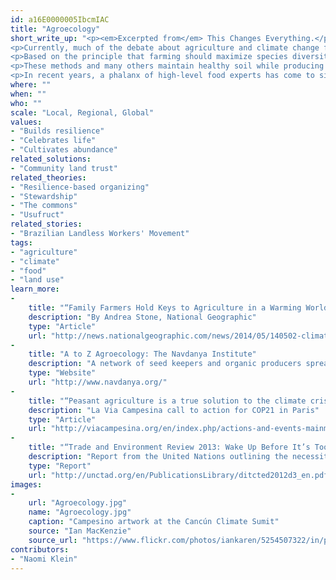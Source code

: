 ```yaml
---
id: a16E0000005IbcmIAC
title: "Agroecology"
short_write_up: "<p><em>Excerpted from</em> This Changes Everything.</p>
<p>Currently, much of the debate about agriculture and climate change focuses on contrasting the pros and cons of industrial agriculture versus local and organic farming, with one side emphasizing higher yields and the other emphasizing lower chemical inputs and often (though not always) shorter supply lines. Coming up the middle is &#8216;agroecology,&#8217; a less understood practice in which small-scale farmers use sustainable methods based on a combination of modern science and local knowledge.</p>
<p>Based on the principle that farming should maximize species diversity and enhance natural systems of soil protection and pest control, agroecology looks different wherever its holistic techniques are practiced. But a report in National Geographic provides a helpful overview of how these principles translate in a few different contexts: the integration of ‘trees and shrubs into crops and livestock fields; solar-powered drip irrigation, which delivers water directly to plant roots; intercropping, which involves planting two or more crops near each other to maximize the use of light, water, and nutrients; and the use of green manures, which are quick-growing plants that help prevent erosion and replace nutrients in the soil.’</p>
<p>These methods and many others maintain healthy soil while producing nutritious food — more than industrial agriculture does, per unit area — and limit the need for farmers to buy expensive products like chemical pesticides, fertilizers, and patented seeds. But many farmers who have long used these methods have realized that they also have a triple climate benefit: they sequester carbon in the soil, avoid fossil fuel-based fertilizers, and often use less carbon for transportation to market, in addition to better withstanding extreme weather and other climate impacts. And communities that can feed themselves are far less vulnerable to price shocks within the broader globalized food system. Which is why La Via Campesina, a global network of small farmers with 200 million members, often declares, ‘Agroecology is the solution to solve the climate crisis.’ Or ‘small farmers cool the planet.’</p>
<p>In recent years, a phalanx of high-level food experts has come to similar conclusions. ‘A large segment of the scientific community now acknowledges the positive impacts of agroecology on food production, poverty alleviation and climate change mitigation — and this is what is needed in a world of limited resources,’ says Olivier De Schutter, who served as the UN Special Rapporteur on the Right to Food from 2008 to 2014.</p>"
where: ""
when: ""
who: ""
scale: "Local, Regional, Global"
values:
- "Builds resilience"
- "Celebrates life"
- "Cultivates abundance"
related_solutions:
- "Community land trust"
related_theories:
- "Resilience-based organizing"
- "Stewardship"
- "The commons"
- "Usufruct"
related_stories:
- "Brazilian Landless Workers' Movement"
tags:
- "agriculture"
- "climate"
- "food"
- "land use"
learn_more:
-
    title: "“Family Farmers Hold Keys to Agriculture in a Warming World”"
    description: "By Andrea Stone, National Geographic"
    type: "Article"
    url: "http://news.nationalgeographic.com/news/2014/05/140502-climate-change-agriculture-family-farm-science/"
-
    title: "A to Z Agroecology: The Navdanya Institute"
    description: "A network of seed keepers and organic producers spread across 18 states in India"
    type: "Website"
    url: "http://www.navdanya.org/"
-
    title: "“Peasant agriculture is a true solution to the climate crisis”"
    description: "La Via Campesina call to action for COP21 in Paris"
    type: "Article"
    url: "http://viacampesina.org/en/index.php/actions-and-events-mainmenu-26/-climate-change-and-agrofuels-mainmenu-75/1853-peasant-agriculture-is-a-true-solution-to-the-climate-crisis"
-
    title: "“Trade and Environment Review 2013: Wake Up Before It’s Too Late”"
    description: "Report from the United Nations outlining the necessity of a new agricultural system"
    type: "Report"
    url: "http://unctad.org/en/PublicationsLibrary/ditcted2012d3_en.pdf"
images:
-
    url: "Agroecology.jpg"
    name: "Agroecology.jpg"
    caption: "Campesino artwork at the Cancún Climate Sumit"
    source: "Ian MacKenzie"
    source_url: "https://www.flickr.com/photos/iankaren/5254507322/in/photolist-91jHXQ-91jQ5U-8rnRPT-91jNfb-8ro5Q4-8rrfds-91gGCi-8ro6sB-8rrezL-8rre1Y-8rr963-8rrapw-8rr6G5-8rnPBv-8rr4fq-8rr4SC-8rnY76-8rr5ry-8rr2tJ-8rnQFR-8rr3EE-91gDAp-91gHyk-dt7bqT-8rr8qd-8rnRf4-8ro4GV-8ro"
contributors:
- "Naomi Klein"
---
```

